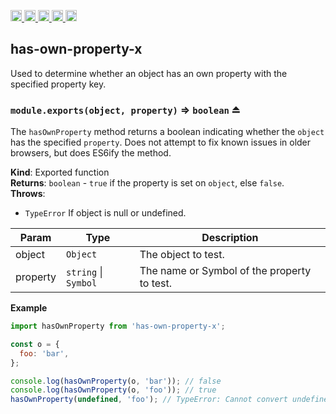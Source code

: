 <a href="https://travis-ci.org/Xotic750/has-own-property-x"
  title="Travis status">
<img
  src="https://travis-ci.org/Xotic750/has-own-property-x.svg?branch=master"
  alt="Travis status" height="18">
</a>
<a href="https://david-dm.org/Xotic750/has-own-property-x"
  title="Dependency status">
<img src="https://david-dm.org/Xotic750/has-own-property-x/status.svg"
  alt="Dependency status" height="18"/>
</a>
<a
  href="https://david-dm.org/Xotic750/has-own-property-x?type=dev"
  title="devDependency status">
<img src="https://david-dm.org/Xotic750/has-own-property-x/dev-status.svg"
  alt="devDependency status" height="18"/>
</a>
<a href="https://badge.fury.io/js/has-own-property-x"
  title="npm version">
<img src="https://badge.fury.io/js/has-own-property-x.svg"
  alt="npm version" height="18">
</a>
<a href="https://www.jsdelivr.com/package/npm/has-own-property-x"
  title="jsDelivr hits">
<img src="https://data.jsdelivr.com/v1/package/npm/has-own-property-x/badge?style=rounded"
  alt="jsDelivr hits" height="18">
</a>

<a name="module_has-own-property-x"></a>

## has-own-property-x

Used to determine whether an object has an own property with the specified property key.

<a name="exp_module_has-own-property-x--module.exports"></a>

### `module.exports(object, property)` ⇒ <code>boolean</code> ⏏

The `hasOwnProperty` method returns a boolean indicating whether
the `object` has the specified `property`. Does not attempt to fix known
issues in older browsers, but does ES6ify the method.

**Kind**: Exported function  
**Returns**: <code>boolean</code> - `true` if the property is set on `object`, else `false`.  
**Throws**:

- <code>TypeError</code> If object is null or undefined.

| Param    | Type                                       | Description                                 |
| -------- | ------------------------------------------ | ------------------------------------------- |
| object   | <code>Object</code>                        | The object to test.                         |
| property | <code>string</code> \| <code>Symbol</code> | The name or Symbol of the property to test. |

**Example**

```js
import hasOwnProperty from 'has-own-property-x';

const o = {
  foo: 'bar',
};

console.log(hasOwnProperty(o, 'bar')); // false
console.log(hasOwnProperty(o, 'foo')); // true
hasOwnProperty(undefined, 'foo'); // TypeError: Cannot convert undefined or null to object
```
